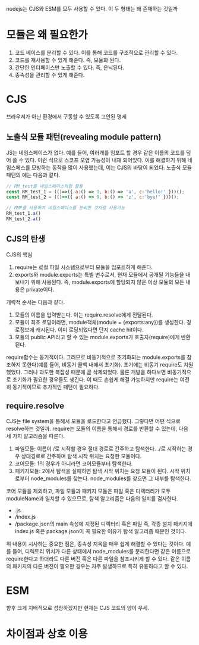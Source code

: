 nodejs는 CJS와 ESM를 모두 사용할 수 있다. 이 두 형태는 왜 존재하는 것일까
# 모듈은 왜 필요한가
1. 코드 베이스를 분리할 수 있다. 이를 통해 코드를 구조적으로 관리할 수 있다.
2. 코드를 재사용할 수 있게 해준다. 즉, 모듈화 된다.
3. 간단한 인터페이스만 노출할 수 있다. 즉, 은닉된다.
4. 종속성을 관리할 수 있게 해준다.
# CJS
브라우저가 아닌 환경에서 구동할 수 있도록 고안된 명세
## 노출식 모듈 패턴(revealing module pattern)
JS는 네임스페이스가 없다. 예를 들어, 여러개를 임포트 할 경우 같은 이름의 코드를 덮어 쓸 수 있다. 이런 식으로 스코프 오염 가능성이 내재 되어있다. 이를 해결하기 위해 네임스페스를 모방하는 동작을 많이 사용했는데, 이는 CJS의 바탕이 되었다.
노출식 모듈 패턴의 예는 다음과 같다.
```js
// RM_test를 네임스페이스처럼 활용
const RM_test_1 = (()=>({ a:() => 1, b:() => 'a', c:'hello!' }))();
const RM_test_2 = (()=>({ a:() => 9, b:() => 'z', c:'bye!' }))();

// RMP를 사용하여 네임스페이스를 분리한 것처럼 사용가능
RM_test_1.a()
RM_test_2.a()
```
## CJS의 탄생
CJS의 핵심
1. require는 로컬 파일 시스템으로부터 모듈을 임포트하게 해준다.
2. exports와 module.exports는 특별 변수로서, 현재 모듈에서 공개될 기능들을 내보내기 위해 사용된다. 즉, module.exports에 할당되지 않은 이상 모듈의 모든 내용은 private이다.

개략적 순서는 다음과 같다.
1. 모듈의 이름을 입력받는다. 이는 require.resolve에게 전달된다.
2. 모듈이 최초 로딩이라면, module객체(module = {exports:any})를 생성한다. 경로정보에 캐시된다. 이미 로딩되었다면 단지 cache hit이다.
3. 모듈의 public API라고 할 수 있는 module.exports가 호출자(require)에게 반환된다.

require함수는 동기적이다. 그러므로 비동기적으로 초기화되는 module.exports를 참조하지 못한다(예를 들어, 비동기 콜백 내에서 초기화). 초기에는 비동기 require도 지원했었다. 그러나 과도한 복잡성 때문에 곧 삭제되었다. 물론 개발을 하다보면 비동기적으로 초기화가 필요한 경우들도 생긴다. 이 때도 손쉽게 해결 가능하지만 require는 여전히 동기적이므로 추가적인 패턴이 필요하다.

## require.resolve
CJS는 file system을 통해서 모듈을 로드한다고 언급했다. 그렇다면 어떤 식으로 resolve하는 것일까. require는 모듈의 이름을 통해서 경로를 반환할 수 있는데, 다음 세 가지 알고리즘을 따른다.
1. 파일모듈: 이름이 /로 시작할 경우 절대 경로로 간주하고 탐색한다. ./로 시작하는 경우 상대경로로 간주하며 탐색 시작 위치는 요청한 모듈이다.
2. 코어모듈: 1의 경우가 아니라면 코어모듈부터 탐색한다.
3. 패키지모듈: 2에서 탐색을 실패하면 탐색 시작 위치는 요청 모듈이 된다. 시작 위치로부터 node_modules를 찾는다. node_modules를 찾으면 그 내부를 탐색한다.

코어 모듈을 제외하고, 파일 모듈과 패키지 모듈은 파일 혹은 디렉터리가 모두 moduleName과 일치할 수 있으므로, 탐색 알고리즘은 다음의 일치를 검사한다.
* <moduleName>.js
* <moduleName>/index.js
* <moduleName>/package.json의 main 속성에 지정된 디렉터리 혹은 파일
즉, 각종 설치 패키지에 index.js 혹은 package.json이 꼭 필요한 이유가 탐색 알고리즘 때문인 것이다.

위 내용이 시사하는 중요한 점은, 종속성 지옥을 매우 쉽게 해결할 수 있다는 것이다. 예를 들어, 디렉토리 위치가 다른 상태에서 node_modules를 분리한다면 같은 이름으로 require한다고 하더라도 다른 버전 혹은 다른 파일을 참조시키게 할 수 있다.
같은 이름의 패키지의 다른 버전이 필요한 경우는 자주 발생하므로 특히 유용하다고 할 수 있다.






# ESM
향후 크게 지배적으로 성장하겠지만 현재는 CJS 코드의 양이 우세.
# 차이점과 상호 이용

